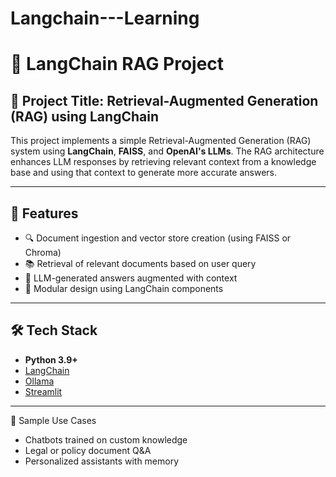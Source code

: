 # Langchain---Learning

# 📘 LangChain RAG Project

## 🧠 Project Title: Retrieval-Augmented Generation (RAG) using LangChain

This project implements a simple Retrieval-Augmented Generation (RAG) system using **LangChain**, **FAISS**, and **OpenAI's LLMs**. The RAG architecture enhances LLM responses by retrieving relevant context from a knowledge base and using that context to generate more accurate answers.

---

## 🚀 Features

- 🔍 Document ingestion and vector store creation (using FAISS or Chroma)
- 📚 Retrieval of relevant documents based on user query
- 💬 LLM-generated answers augmented with context
- 🧱 Modular design using LangChain components

---

## 🛠️ Tech Stack

- **Python 3.9+**
- [LangChain](https://python.langchain.com/)
- [Ollama](https://ollama.com/)
- [Streamlit](https://streamlit.io/)

---

🧠 Sample Use Cases
- Chatbots trained on custom knowledge
- Legal or policy document Q&A
- Personalized assistants with memory
